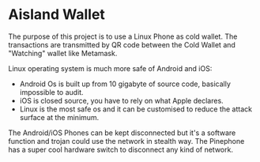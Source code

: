 # Aisland Wallet

The purpose of this project is to use a Linux Phone as cold wallet.
The transactions are transmitted by QR code between the Cold Wallet and "Watching" wallet like Metamask.

Linux operating system is much more safe of Android and iOS:
- Android Os is built up from 10 gigabyte of source code, basically impossible to audit.
- iOS is closed source, you have to rely on what Apple declares.
-  Linux is the most safe os and it can be customised to reduce the attack surface at the minimum.

The Android/iOS Phones can be kept disconnected but it's a software function and trojan could use the network in stealth way.
The Pinephone has a super cool hardware switch  to disconnect any kind of network.




